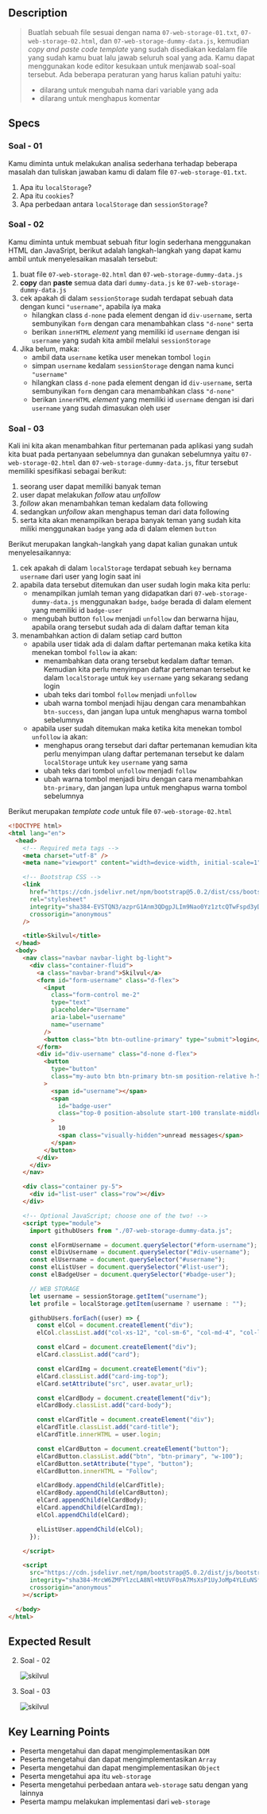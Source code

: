 ## Description

> Buatlah sebuah file sesuai dengan nama `07-web-storage-01.txt`, `07-web-storage-02.html`, dan `07-web-storage-dummy-data.js`, kemudian _copy and paste code template_ yang sudah disediakan kedalam file yang sudah kamu buat lalu jawab seluruh soal yang ada. Kamu dapat menggunakan kode editor kesukaan untuk menjawab soal-soal tersebut. Ada beberapa peraturan yang harus kalian patuhi yaitu:
>
> - dilarang untuk mengubah nama dari variable yang ada
> - dilarang untuk menghapus komentar

## Specs

### Soal - 01

Kamu diminta untuk melakukan analisa sederhana terhadap beberapa masalah dan tuliskan jawaban kamu di dalam file `07-web-storage-01.txt`.

1. Apa itu `localStorage`?
2. Apa itu `cookies`?
3. Apa perbedaan antara `localStorage` dan `sessionStorage`?

### Soal - 02

Kamu diminta untuk membuat sebuah fitur login sederhana menggunakan HTML dan JavaSript, berikut adalah langkah-langkah yang dapat kamu ambil untuk menyelesaikan masalah tersebut:

1. buat file `07-web-storage-02.html` dan `07-web-storage-dummy-data.js`
2. **copy** dan **paste** semua data dari `dummy-data.js` ke `07-web-storage-dummy-data.js`
3. cek apakah di dalam `sessionStorage` sudah terdapat sebuah data dengan kunci `"username"`, apabila iya maka
   - hilangkan class `d-none` pada element dengan id `div-username`, serta sembunyikan `form` dengan cara menambahkan class `"d-none"` serta
   - berikan `innerHTML` _element_ yang memiliki id `username` dengan isi `username` yang sudah kita ambil melalui `sessionStorage`
4. Jika belum, maka:
   - ambil data `username` ketika user menekan tombol `login`
   - simpan `username` kedalam `sessionStorage` dengan nama kunci `"username"`
   - hilangkan class `d-none` pada element dengan id `div-username`, serta sembunyikan `form` dengan cara menambahkan class `"d-none"`
   - berikan `innerHTML` _element_ yang memiliki id `username` dengan isi dari `username` yang sudah dimasukan oleh user

### Soal - 03

Kali ini kita akan menambahkan fitur pertemanan pada aplikasi yang sudah kita buat pada pertanyaan sebelumnya dan gunakan sebelumnya yaitu `07-web-storage-02.html` dan `07-web-storage-dummy-data.js`, fitur tersebut memiliki spesifikasi sebagai berikut:

1. seorang user dapat memiliki banyak teman
2. user dapat melakukan _follow_ atau _unfollow_
3. _follow_ akan menambahkan teman kedalam data following
4. sedangkan _unfollow_ akan menghapus teman dari data following
5. serta kita akan menampilkan berapa banyak teman yang sudah kita miliki menggunakan `badge` yang ada di dalam elemen `button`

Berikut merupakan langkah-langkah yang dapat kalian gunakan untuk menyelesaikannya:

1. cek apakah di dalam `localStorage` terdapat sebuah `key` bernama `username` dari user yang login saat ini
2. apabila data tersebut ditemukan dan user sudah login maka kita perlu:
   - menampilkan jumlah teman yang didapatkan dari `07-web-storage-dummy-data.js` menggunakan `badge`, `badge` berada di dalam element yang memiliki id `badge-user`
   - mengubah button `follow` menjadi `unfollow` dan berwarna hijau, apabila orang tersebut sudah ada di dalam daftar teman kita
3. menambahkan action di dalam setiap card button
   - apabila user tidak ada di dalam daftar pertemanan maka ketika kita menekan tombol `follow` ia akan:
     - menambahkan data orang tersebut kedalam daftar teman. Kemudian kita perlu menyimpan daftar pertemanan tersebut ke dalam `localStorage` untuk `key` `username` yang sekarang sedang login
     - ubah teks dari tombol `follow` menjadi `unfollow`
     - ubah warna tombol menjadi hijau dengan cara menambahkan `btn-success`, dan jangan lupa untuk menghapus warna tombol sebelumnya
   - apabila user sudah ditemukan maka ketika kita menekan tombol `unfollow` ia akan:
     - menghapus orang tersebut dari daftar pertemanan kemudian kita perlu menyimpan ulang daftar pertemanan tersebut ke dalam `localStorage` untuk `key` `username` yang sama
     - ubah teks dari tombol `unfollow` menjadi `follow`
     - ubah warna tombol menjadi biru dengan cara menambahkan `btn-primary`, dan jangan lupa untuk menghapus warna tombol sebelumnya

Berikut merupakan _template code_ untuk file `07-web-storage-02.html`

```HTML
<!DOCTYPE html>
<html lang="en">
  <head>
    <!-- Required meta tags -->
    <meta charset="utf-8" />
    <meta name="viewport" content="width=device-width, initial-scale=1" />

    <!-- Bootstrap CSS -->
    <link
      href="https://cdn.jsdelivr.net/npm/bootstrap@5.0.2/dist/css/bootstrap.min.css"
      rel="stylesheet"
      integrity="sha384-EVSTQN3/azprG1Anm3QDgpJLIm9Nao0Yz1ztcQTwFspd3yD65VohhpuuCOmLASjC"
      crossorigin="anonymous"
    />

    <title>Skilvul</title>
  </head>
  <body>
    <nav class="navbar navbar-light bg-light">
      <div class="container-fluid">
        <a class="navbar-brand">Skilvul</a>
        <form id="form-username" class="d-flex">
          <input
            class="form-control me-2"
            type="text"
            placeholder="Username"
            aria-label="username"
            name="username"
          />
          <button class="btn btn-outline-primary" type="submit">login</button>
        </form>
        <div id="div-username" class="d-none d-flex">
          <button
            type="button"
            class="my-auto btn btn-primary btn-sm position-relative h-50"
          >
            <span id="username"></span>
            <span
              id="badge-user"
              class="top-0 position-absolute start-100 translate-middle badge rounded-pill bg-danger d-none"
            >
              10
              <span class="visually-hidden">unread messages</span>
            </span>
          </button>
        </div>
      </div>
    </nav>

    <div class="container py-5">
      <div id="list-user" class="row"></div>
    </div>

    <!-- Optional JavaScript; choose one of the two! -->
    <script type="module">
      import githubUsers from "./07-web-storage-dummy-data.js";

      const elFormUsername = document.querySelector("#form-username");
      const elDivUsername = document.querySelector("#div-username");
      const elUsername = document.querySelector("#username");
      const elListUser = document.querySelector("#list-user");
      const elBadgeUser = document.querySelector("#badge-user");

      // WEB STORAGE
      let username = sessionStorage.getItem("username");
      let profile = localStorage.getItem(username ? username : "");

      githubUsers.forEach((user) => {
        const elCol = document.createElement("div");
        elCol.classList.add("col-xs-12", "col-sm-6", "col-md-4", "col-lg-3");

        const elCard = document.createElement("div");
        elCard.classList.add("card");

        const elCardImg = document.createElement("div");
        elCard.classList.add("card-img-top");
        elCard.setAttribute("src", user.avatar_url);

        const elCardBody = document.createElement("div");
        elCardBody.classList.add("card-body");

        const elCardTitle = document.createElement("div");
        elCardTitle.classList.add("card-title");
        elCardTitle.innerHTML = user.login;

        const elCardButton = document.createElement("button");
        elCardButton.classList.add("btn", "btn-primary", "w-100");
        elCardButton.setAttribute("type", "button");
        elCardButton.innerHTML = "Follow";

        elCardBody.appendChild(elCardTitle);
        elCardBody.appendChild(elCardButton);
        elCard.appendChild(elCardBody);
        elCard.appendChild(elCardImg);
        elCol.appendChild(elCard);

        elListUser.appendChild(elCol);
      });

    </script>

    <script
      src="https://cdn.jsdelivr.net/npm/bootstrap@5.0.2/dist/js/bootstrap.bundle.min.js"
      integrity="sha384-MrcW6ZMFYlzcLA8Nl+NtUVF0sA7MsXsP1UyJoMp4YLEuNSfAP+JcXn/tWtIaxVXM"
      crossorigin="anonymous"
    ></script>

  </body>
</html>

```

## Expected Result

2. Soal - 02

   ![skilvul](https://skilvul-prod-01.s3.ap-southeast-1.amazonaws.com/lesson/full-stack-assignment/web-storage-01.gif)

3. Soal - 03

   ![skilvul](https://skilvul-prod-01.s3.ap-southeast-1.amazonaws.com/lesson/full-stack-assignment/web-storage-02.gif)

## Key Learning Points

- Peserta mengetahui dan dapat mengimplementasikan `DOM`
- Peserta mengetahui dan dapat mengimplementasikan `Array`
- Peserta mengetahui dan dapat mengimplementasikan `Object`
- Peserta mengetahui apa itu `web-storage`
- Peserta mengetahui perbedaan antara `web-storage` satu dengan yang lainnya
- Peserta mampu melakukan implementasi dari `web-storage`
